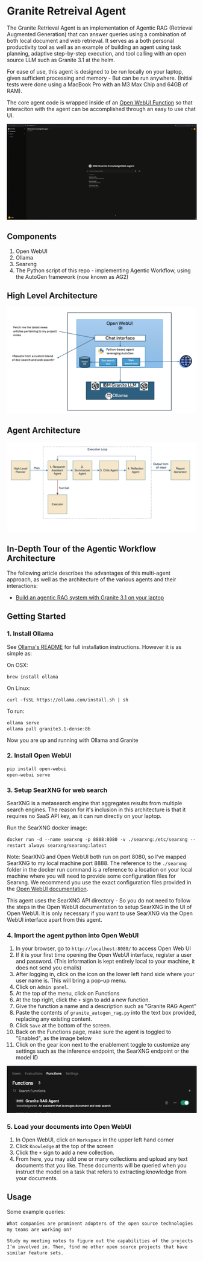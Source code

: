 # Granite Retreival Agent

The Granite Retrieval Agent is an implementation of Agentic RAG (Retrieval Augmented Generation) that can answer queries using a combination of both local document and web retrieval. It serves as a both personal productivity tool as well as an example of building an agent using task planning, adaptive step-by-step execution, and tool calling with an open source LLM such as Granite 3.1 at the helm.

For ease of use, this agent is designed to be run locally on your laptop, given sufficient processing and memory - But can be run anywhere. (Initial tests were done using a MacBook Pro with an M3 Max Chip and 64GB of RAM).

The core agent code is wrapped inside of an [Open WebUI Function](https://docs.openwebui.com/features/plugin/functions/) so that interaciton with the agent can be accomplished through an easy to use chat UI.

![The Agent in action](docs/images/GraniteAgentDemo.gif)

## Components

1. Open WebUI
2. Ollama
3. Searxng
4. The Python script of this repo - implementing Agentic Workflow, using the AutoGen framework (now known as AG2)


## High Level Architecture
![alt text](docs/images/high_level_arch.png)

## Agent Architecture
![alt text](docs/images/agent_arch.png)

## In-Depth Tour of the Agentic Workflow Architecture
The following article describes the advantages of this multi-agent approach, as well as the architecture of the various agents and their interactions:

* [Build an agentic RAG system with Granite 3.1 on your laptop](https://developer.ibm.com/tutorials/awb-build-agentic-rag-system-granite/)

## Getting Started
### 1. Install Ollama
See [Ollama's README](https://github.com/ollama/ollama) for full installation instructions. However it is as simple as:

On OSX:

```
brew install ollama
```

On Linux:

```
curl -fsSL https://ollama.com/install.sh | sh
```

To run:

```
ollama serve
ollama pull granite3.1-dense:8b
```
Now you are up and running with Ollama and Granite

### 2. Install Open WebUI

```
pip install open-webui
open-webui serve
```

### 3. Setup SearXNG for web search
SearXNG is a metasearch engine that aggregates results from multiple search engines. The reason for it's inclusion in this architecture is that it requires no SaaS API key, as it can run directly on your laptop.

Run the SearXNG docker image:
```
docker run -d --name searxng -p 8888:8080 -v ./searxng:/etc/searxng --restart always searxng/searxng:latest
```
Note: SearXNG and Open WebUI both run on port 8080, so I've mapped SearXNG to my local machine port 8888.
The reference to the `./searxng` folder in the docker run command is a reference to a location on your local machine where you will need to provide some configuration files for Searxng. We recommend you use the exact configuration files provided in the [Open WebUI documentation](https://docs.openwebui.com/features/web_search/).

This agent uses the SearXNG API directory - So you do not need to follow the steps in the Open WebUI documentation to setup SearXNG in the UI of Open WebUI. It is only necessary if you want to use SearXNG via the Open WebUI interface apart from this agent.

### 4. Import the agent python into Open WebUI
1. In your browser, go to `http://localhost:8080/` to access Open Web UI
2. If it is your first time opening the Open WebUI interface, register a user and password. (This information is kept entirely local to your machine, it does not send you emails)
3. After logging in, click on the icon on the lower left hand side where your user name is. This will bring a pop-up menu.
4. Click on `Admin panel`.
5. At the top of the menu, click on Functions
6. At the top right, click the `+` sign to add a new function.
7. Give the function a name and a description such as "Granite RAG Agent"
8. Paste the contents of `granite_autogen_rag.py` into the text box provided, replacing any existing content.
9. Click `Save` at the bottom of the screen.
10. Back on the Functions page, make sure the agent is toggled to "Enabled", as the image below
11. Click on the gear icon next to the enablement toggle to customize any settings such as the inference endpoint, the SearXNG endpoint or the model ID

![alt text](docs/images/owui-functions.png)

### 5. Load your documents into Open WebUI
1. In Open WebUI, click on `Workspace` in the upper left hand corner
2. Click `Knowledge` at the top of the screen
3. Click the `+` sign to add a new collection.
4. From here, you may add one or many collections and upload any text documents that you like. These documents will be queried when you instruct the model on a task that refers to extracting knowledge from your documents.

## Usage

Some example queries:
```
What companies are prominent adopters of the open source technologies my teams are working on?
```

```
Study my meeting notes to figure out the capabilities of the projects I’m involved in. Then, find me other open source projects that have similar feature sets.
```